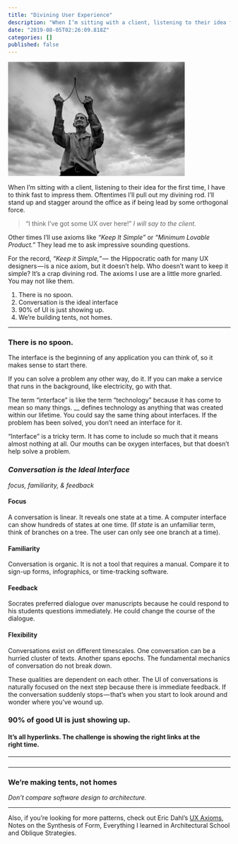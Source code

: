 ```yaml
---
title: "Divining User Experience"
description: "When I’m sitting with a client, listening to their idea for the first time, I have to think fast to impress them. Oftentimes I’ll pull out…"
date: "2019-08-05T02:26:09.818Z"
categories: []
published: false
---
```


![Divining Rods are pseudoscience. ](./asset-1.jpeg)

When I’m sitting with a client, listening to their idea for the first time, I have to think fast to impress them. Oftentimes I’ll pull out my divining rod. I’ll stand up and stagger around the office as if being lead by some orthogonal force. 

> “I think I’ve got some UX over here!” _I will say to the client._

Other times I’ll use axioms like _“Keep It Simple”_ or _“Minimum Lovable Product.”_ They lead me to ask impressive sounding questions. 

For the record, _“Keep it Simple,”_ —  the Hippocratic oath for many UX designers — is a nice axiom, but it doesn’t help. Who doesn’t want to keep it simple? It’s a crap divining rod. The axioms I use are a little more gnarled. You may not like them.

1.  There is no spoon.
2.  Conversation is the ideal interface
3.  90% of UI is just showing up.
4.  We’re building tents, not homes.

---

### There is no spoon.

The interface is the beginning of any application you can think of, so it makes sense to start there. 

If you can solve a problem any other way, do it. If you can make a service that runs in the background, like electricity, go with that. 

The term “interface” is like the term “technology” because it has come to mean so many things. \_\_ defines technology as anything that was created within our lifetime. You could say the same thing about interfaces. If the problem has been solved, you don’t need an interface for it.

  

“Interface” is a tricky term. It has come to include so much that it means almost nothing at all. Our mouths can be oxygen interfaces, but that doesn’t help solve a problem.

### _Conversation is the Ideal Interface_

_focus, familiarity, & feedback_

#### Focus

A conversation is linear. It reveals one state at a time. A computer interface can show hundreds of states at one time. (If _state_ is an unfamiliar term, think of branches on a tree. The user can only see one branch at a time).

#### Familiarity

Conversation is organic. It is not a tool that requires a manual. Compare it to sign-up forms, infographics, or time-tracking software.

#### Feedback

Socrates preferred dialogue over manuscripts because he could respond to his students questions immediately. He could change the course of the dialogue.

#### Flexibility

Conversations exist on different timescales. One conversation can be a hurried cluster of texts. Another spans epochs. The fundamental mechanics of conversation do not break down.

These qualities are dependent on each other. The UI of conversations is naturally focused on the next step because there is immediate feedback. If the conversation suddenly stops — that’s when you start to look around and wonder where you’ve wound up.

  

### 90% of good UI is just showing up.

#### It’s all hyperlinks. The challenge is showing the right links at the right time.

  

---

  

###   

---

### We’re making tents, not homes

_Don’t compare software design to architecture._

---

Also, if you’re looking for more patterns, check out Eric Dahl’s [UX Axioms](http://www.uxaxioms.com/), Notes on the Synthesis of Form, Everything I learned in Architectural School and Oblique Strategies.
